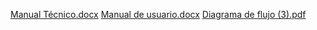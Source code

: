 [Manual Técnico.docx](https://github.com/user-attachments/files/20767266/Manual.Tecnico.docx)
[Manual de usuario.docx](https://github.com/user-attachments/files/20767268/Manual.de.usuario.docx)
[Diagrama de flujo (3).pdf](https://github.com/user-attachments/files/20767279/Diagrama.de.flujo.3.pdf)
